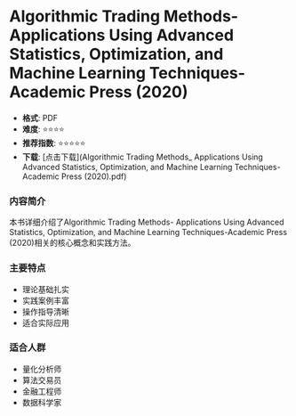 # Algorithmic Trading Methods- Applications Using Advanced Statistics, Optimization, and Machine Learning Techniques-Academic Press (2020)

- **格式**: PDF
- **难度**: ⭐⭐⭐⭐
- **推荐指数**: ⭐⭐⭐⭐⭐
- **下载**: [点击下载](Algorithmic Trading Methods_ Applications Using Advanced Statistics, Optimization, and Machine Learning Techniques-Academic Press (2020).pdf)

### 内容简介

本书详细介绍了Algorithmic Trading Methods- Applications Using Advanced Statistics, Optimization, and Machine Learning Techniques-Academic Press (2020)相关的核心概念和实践方法。

### 主要特点

- 理论基础扎实
- 实践案例丰富
- 操作指导清晰
- 适合实际应用

### 适合人群

- 量化分析师
- 算法交易员
- 金融工程师
- 数据科学家

